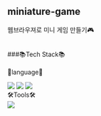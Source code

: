 ## miniature-game
웹브라우져로 미니 게임 만들기🎮
<br>
<br>

###📚Tech Stack📚<br/><br/>
  🎇language🎇
<div>
	<img src="https://img.shields.io/badge/Java-007396?style=flat&logo=Java&logoColor=white" />
	<img src="https://img.shields.io/badge/HTML5-E34F26?style=flat&logo=HTML5&logoColor=white" />
	<img src="https://img.shields.io/badge/CSS3-1572B6?style=flat&logo=CSS3&logoColor=white" />
</div>  
  🛠Tools🛠<br/>
<div>
	<img src="https://img.shields.io/badge/Visual Studio Code-007ACC?style=flat&logo=Visual Studio Code&logoColor=white" />
</div>

